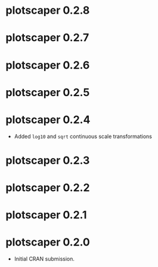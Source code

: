 # plotscaper 0.2.8

# plotscaper 0.2.7

# plotscaper 0.2.6

# plotscaper 0.2.5

# plotscaper 0.2.4

- Added `log10` and `sqrt` continuous scale transformations

# plotscaper 0.2.3

# plotscaper 0.2.2

# plotscaper 0.2.1

# plotscaper 0.2.0

* Initial CRAN submission.
